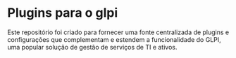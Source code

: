 # Plugins para o glpi
Este repositório foi criado para fornecer uma fonte centralizada de plugins e configurações que complementam e estendem a funcionalidade do GLPI, uma popular solução de gestão de serviços de TI e ativos.
